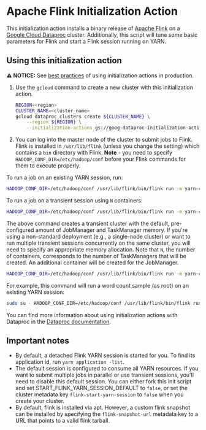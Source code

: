 # Apache Flink Initialization Action

This initialization action installs a binary release of [Apache Flink](http://flink.apache.org) on a [Google Cloud Dataproc](https://cloud.google.com/dataproc) cluster. Additionally, this script will tune some basic parameters for
Flink and start a Flink session running on YARN.

## Using this initialization action

**:warning: NOTICE:** See [best practices](README.md#how-initialization-actions-are-used) of using initialization actions in production.

1. Use the `gcloud` command to create a new cluster with this initialization action.

    ```bash
    REGION=<region>
    CLUSTER_NAME=<cluster_name>
    gcloud dataproc clusters create ${CLUSTER_NAME} \
        --region ${REGION} \
        --initialization-actions gs://goog-dataproc-initialization-actions-${REGION}/flink/flink.sh
    ```

1. You can log into the master node of the cluster to submit jobs to Flink. Flink is installed in `/usr/lib/flink` (unless you change the setting) which contains a `bin` directory with Flink. **Note** - you need to specify `HADOOP_CONF_DIR=/etc/hadoop/conf` before your Flink commands for them to execute properly.

To run a job on an existing YARN session, run:

```bash
HADOOP_CONF_DIR=/etc/hadoop/conf /usr/lib/flink/bin/flink run -m yarn-cluster -yid <session application id> <job jar>
```

To run a job on a transient session using `N` containers:

```bash
HADOOP_CONF_DIR=/etc/hadoop/conf /usr/lib/flink/bin/flink run -m yarn-cluster -yn N <job jar>
```

The above command creates a transient cluster with the default, pre-configured amount of JobManager and TaskManager memory. If you're using a non-standard deployment (e.g., a single-node cluster) or want to run multiple transient sessions concurrently on the same cluster, you will need to specify an appropriate memory allocation. Note that `N`, the number of containers, corresponds to the number of TaskManagers that will be created. An additional container will be created for the JobManager.

```bash
HADOOP_CONF_DIR=/etc/hadoop/conf /usr/lib/flink/bin/flink run -m yarn-cluster -yn N  -ynm <job manager memory (MB)> -ytm <task manager memory (MB)> <job jar>
```

For example, this command will run a word count sample (as root) on an existing YARN session:
```bash
sudo su - HADOOP_CONF_DIR=/etc/hadoop/conf /usr/lib/flink/bin/flink run -m yarn-cluster -yid <session application id> examples/streaming/WordCount.jar
```

You can find more information about using initialization actions with Dataproc in the [Dataproc documentation](https://cloud.google.com/dataproc/init-actions).

## Important notes

* By default, a detached Flink YARN session is started for you. To find its application id, run `yarn application -list`.
* The default session is configured to consume all YARN resources. If you want to submit multiple jobs in parallel or use transient sessions, you'll need to disable this default session. You can either fork this init script and set START_FLINK_YARN_SESSION_DEFAULT to `false`, or set the cluster metadata key `flink-start-yarn-session` to `false` when you create your cluster.
* By default, flink is installed via apt.  However, a custom flink snapshot can be installed by specifying the `flink-snapshot-url` metadata key to a URL that points to a valid flink tarball.
